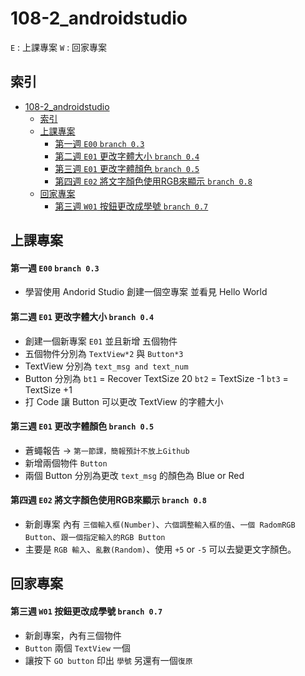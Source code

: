 # 108-2_androidstudio
```E``` : 上課專案
```W``` : 回家專案
## 索引
- [108-2_androidstudio](#108-2androidstudio)
  - [索引](#%e7%b4%a2%e5%bc%95)
  - [上課專案](#%e4%b8%8a%e8%aa%b2%e5%b0%88%e6%a1%88)
      - [第一週 ```E00``` ```branch 0.3```](#%e7%ac%ac%e4%b8%80%e9%80%b1-e00-branch-03)
      - [第二週 ```E01``` 更改字體大小 ```branch 0.4```](#%e7%ac%ac%e4%ba%8c%e9%80%b1-e01-%e6%9b%b4%e6%94%b9%e5%ad%97%e9%ab%94%e5%a4%a7%e5%b0%8f-branch-04)
      - [第三週 ```E01``` 更改字體顏色 ```branch 0.5```](#%e7%ac%ac%e4%b8%89%e9%80%b1-e01-%e6%9b%b4%e6%94%b9%e5%ad%97%e9%ab%94%e9%a1%8f%e8%89%b2-branch-05)
      - [第四週 ```E02``` 將文字顏色使用RGB來顯示 ```branch 0.8```](#%e7%ac%ac%e5%9b%9b%e9%80%b1-e02-%e5%b0%87%e6%96%87%e5%ad%97%e9%a1%8f%e8%89%b2%e4%bd%bf%e7%94%a8rgb%e4%be%86%e9%a1%af%e7%a4%ba-branch-08)
  - [回家專案](#%e5%9b%9e%e5%ae%b6%e5%b0%88%e6%a1%88)
      - [第三週 ```W01```  按鈕更改成學號 ```branch 0.7```](#%e7%ac%ac%e4%b8%89%e9%80%b1-w01-%e6%8c%89%e9%88%95%e6%9b%b4%e6%94%b9%e6%88%90%e5%ad%b8%e8%99%9f-branch-07)


## 上課專案
#### 第一週 ```E00``` ```branch 0.3```
- 學習使用 Andorid Studio 創建一個空專案 並看見 Hello World
#### 第二週 ```E01``` 更改字體大小 ```branch 0.4```
- 創建一個新專案 ```E01``` 並且新增 五個物件
- 五個物件分別為 ```TextView*2``` 與 ```Button*3```
- TextView 分別為 
    ```text_msg and text_num```
- Button 分別為 
    ```bt1``` = Recover TextSize 20 
    ```bt2``` = TextSize -1 
    ```bt3``` = TextSize +1
- 打 Code 讓 Button 可以更改 TextView 的字體大小
#### 第三週 ```E01``` 更改字體顏色 ```branch 0.5```
- 蒼蠅報告 → ```第一節課，簡報預計不放上Github```
- 新增兩個物件 ```Button```
- 兩個 Button 分別為更改 ```text_msg``` 的顏色為 Blue or Red

#### 第四週 ```E02``` 將文字顏色使用RGB來顯示 ```branch 0.8```
- 新創專案 內有 ```三個輸入框(Number)```、```六個調整輸入框的值```、```一個 RadomRGB Button```、```跟一個指定輸入的RGB Button```
- 主要是 ```RGB 輸入```、```亂數(Random)```、使用 ```+5``` or ```-5``` 可以去變更文字顏色。


## 回家專案

#### 第三週 ```W01```  按鈕更改成學號 ```branch 0.7```
- 新創專案，內有三個物件
- ```Button``` 兩個 ```TextView``` 一個
- 讓按下 ```GO button``` 印出 ```學號``` 另還有一個```復原```

